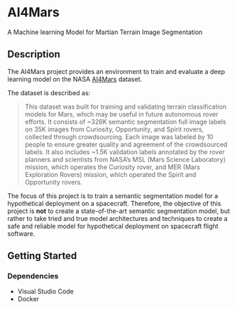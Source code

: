 # AI4Mars

A Machine learning Model for Martian Terrain Image Segmentation

## Description

The AI4Mars project provides an environment to train and evaluate a deep
learning model on the NASA [AI4Mars](https://data.nasa.gov/Space-Science/AI4MARS-A-Dataset-for-Terrain-Aware-Autonomous-Dri/cykx-2qix/about_data)
dataset. 

The dataset is described as:

> This dataset was built for training and validating terrain classification models for Mars, which may be useful in future autonomous rover efforts. It consists of ~326K semantic segmentation full image labels on 35K images from Curiosity, Opportunity, and Spirit rovers, collected through crowdsourcing. Each image was labeled by 10 people to ensure greater quality and agreement of the crowdsourced labels. It also includes ~1.5K validation labels annotated by the rover planners and scientists from NASA’s MSL (Mars Science Laboratory) mission, which operates the Curiosity rover, and MER (Mars Exploration Rovers) mission, which operated the Spirit and Opportunity rovers.

The focus of this project is to train a semantic segmentation model for a
hypothetical deployment on a spacecraft. Therefore, the objective of this
project is **not** to create a state-of-the-art semantic segmentation model,
but rather to take tried and true model architectures and techniques to create
a safe and reliable model for hypothetical deployment on  spacecraft flight
software.

## Getting Started

### Dependencies

* Visual Studio Code
* Docker

